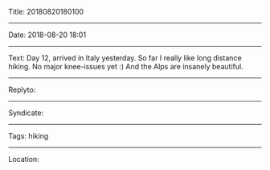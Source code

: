 Title: 20180820180100

----

Date: 2018-08-20 18:01

----

Text: Day 12, arrived in Italy yesterday. So far I really like long distance hiking. No major knee-issues yet :) And the Alps are insanely beautiful.

----

Replyto: 

----

Syndicate:

----

Tags: hiking

----

Location: 
